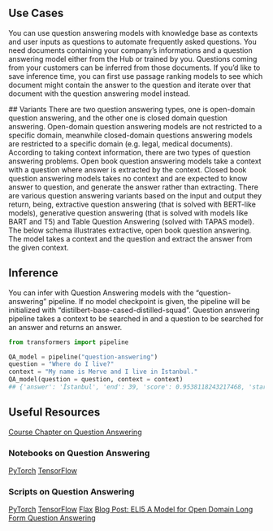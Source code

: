 ## Use Cases

You can use question answering models with knowledge base as contexts and user inputs as questions to automate frequently asked questions. You need documents containing your company’s informations and a question answering model either from the Hub or trained by you. Questions coming from your customers can be inferred from those documents. If you’d like to save inference time, you can first use passage ranking models to see which document might contain the answer to the question and iterate over that document with the question answering model instead.


## Variants
There are two question answering types, one is open-domain question answering, and the other one is closed domain question answering. Open-domain question answering models are not restricted to a specific domain, meanwhile closed-domain questions answering models are restricted to a specific domain (e.g. legal, medical documents). According to taking context information, there are two types of question answering problems. Open book question answering models take a context with a question where answer is extracted by the context. Closed book question answering models takes no context and are expected to know answer to question, and generate the answer rather than extracting. There are various question answering variants based on the input and output they return, being, extractive question answering (that is solved with BERT-like models), generative question answering (that is solved with models like BART and T5) and Table Question Answering (solved with TAPAS model).
The below schema illustrates extractive, open book question answering. The model takes a context and the question and extract the answer from the given context.

## Inference

You can infer with Question Answering models with the “question-answering” pipeline. If no model checkpoint is given, the pipeline will be initialized with “distilbert-base-cased-distilled-squad”. Question answering pipeline takes a context to be searched in and a question to be searched for an answer and returns an answer.
```python
from transformers import pipeline

QA_model = pipeline("question-answering")
question = "Where do I live?"
context = "My name is Merve and I live in İstanbul."
QA_model(question = question, context = context)
## {'answer': 'İstanbul', 'end': 39, 'score': 0.9538118243217468, 'start': 31}
```


## Useful Resources
[Course Chapter on Question Answering](https://huggingface.co/course/chapter7/7?fw=pt)
### Notebooks on Question Answering
[PyTorch](https://github.com/huggingface/notebooks/blob/master/examples/question_answering.ipynb)
[TensorFlow](https://github.com/huggingface/notebooks/blob/master/examples/token_classification-tf.ipynb)
### Scripts on Question Answering
[PyTorch](https://github.com/huggingface/transformers/tree/master/examples/pytorch/question-answering)
[TensorFlow](https://github.com/huggingface/transformers/tree/master/examples/tensorflow/question-answering)
[Flax](https://github.com/huggingface/transformers/tree/master/examples/flax/question-answering)
[Blog Post: ELI5 A Model for Open Domain Long Form Question Answering](https://yjernite.github.io/lfqa.html)